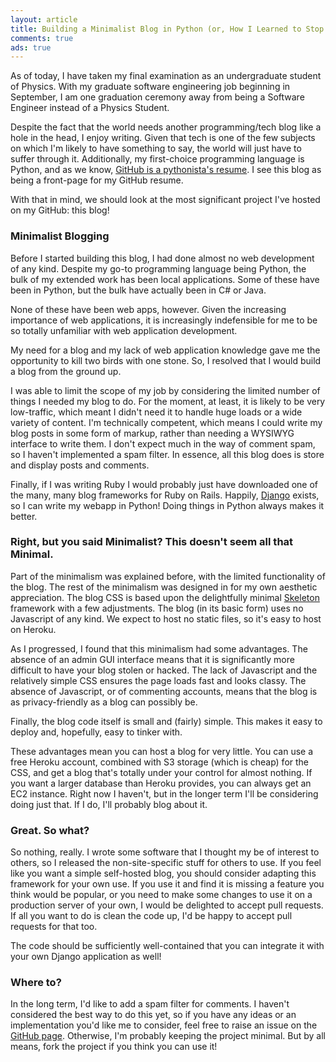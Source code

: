 ```yaml
---
layout: article
title: Building a Minimalist Blog in Python (or, How I Learned to Stop Worrying and Love Web Development).
comments: true
ads: true
---
```


As of today, I have taken my final examination as an undergraduate student of
Physics. With my graduate software engineering job beginning in September, I
am one graduation ceremony away from being a Software Engineer instead of a
Physics Student.

Despite the fact that the world needs another programming/tech blog like a
hole in the head, I enjoy writing. Given that tech is one of the few subjects
on which I'm likely to have something to say, the world will just have to
suffer through it. Additionally, my first-choice programming language is
Python, and as we know, [GitHub is a pythonista's resume](http://pydanny.blogspot.co.uk/2011/08/github-is-my-resume.html).
I see this blog as being a front-page for my GitHub resume.

With that in mind, we should look at the most significant project I've hosted
on my GitHub: this blog!

### Minimalist Blogging

Before I started building this blog, I had done almost no web development of
any kind. Despite my go-to programming language being Python, the bulk of my
extended work has been local applications. Some of these have been in Python,
but the bulk have actually been in C# or Java.

None of these have been web apps, however. Given the increasing importance of
web applications, it is increasingly indefensible for me to be so totally
unfamiliar with web application development.

My need for a blog and my lack of web application knowledge gave me the
opportunity to kill two birds with one stone. So, I resolved that I would
build a blog from the ground up.

I was able to limit the scope of my job by considering the limited number of
things I needed my blog to do. For the moment, at least, it is likely to be
very low-traffic, which meant I didn't need it to handle huge loads or a wide
variety of content. I'm technically competent, which means I could write my
blog posts in some form of markup, rather than needing a WYSIWYG interface to
write them. I don't expect much in the way of comment spam, so I haven't
implemented a spam filter. In essence, all this blog does is store and display
posts and comments.

Finally, if I was writing Ruby I would probably just have downloaded one of
the many, many blog frameworks for Ruby on Rails. Happily,
[Django](https://www.djangoproject.com/) exists, so I can write my webapp in
Python! Doing things in Python always makes it better.

### Right, but you said Minimalist? This doesn't seem all that Minimal.

Part of the minimalism was explained before, with the limited functionality
of the blog. The rest of the minimalism was designed in for my own aesthetic
appreciation. The blog CSS is based upon the delightfully minimal
[Skeleton](http://www.getskeleton.com/) framework with a few adjustments. The
blog (in its basic form) uses no Javascript of any kind. We expect to host no
static files, so it's easy to host on Heroku.

As I progressed, I found that this minimalism had some advantages. The absence
of an admin GUI interface means that it is significantly more difficult to
have your blog stolen or hacked. The lack of Javascript and the relatively
simple CSS ensures the page loads fast and looks classy. The absence of
Javascript, or of commenting accounts, means that the blog is as
privacy-friendly as a blog can possibly be.

Finally, the blog code itself is small and (fairly) simple. This makes it
easy to deploy and, hopefully, easy to tinker with.

These advantages mean you can host a blog for very little. You can use a free
Heroku account, combined with S3 storage (which is cheap) for the CSS, and get
a blog that's totally under your control for almost nothing. If you want a
larger database than Heroku provides, you can always get an EC2 instance.
Right now I haven't, but in the longer term I'll be considering doing just
that. If I do, I'll probably blog about it.

### Great. So what?

So nothing, really. I wrote some software that I thought my be of interest to
others, so I released the non-site-specific stuff for others to use. If you
feel like you want a simple self-hosted blog, you should consider adapting
this framework for your own use. If you use it and find it is missing a
feature you think would be popular, or you need to make some changes to use it
on a production server of your own, I would be delighted to accept pull
requests. If all you want to do is clean the code up, I'd be happy to accept
pull requests for that too.

The code should be sufficiently well-contained that you can integrate it with
your own Django application as well!

### Where to?

In the long term, I'd like to add a spam filter for comments. I haven't
considered the best way to do this yet, so if you have any ideas or an
implementation you'd like me to consider, feel free to raise an issue on the
[GitHub page](https://github.com/Lukasa/minimalog). Otherwise, I'm probably
keeping the project minimal. But by all means, fork the project if you think
you can use it!

